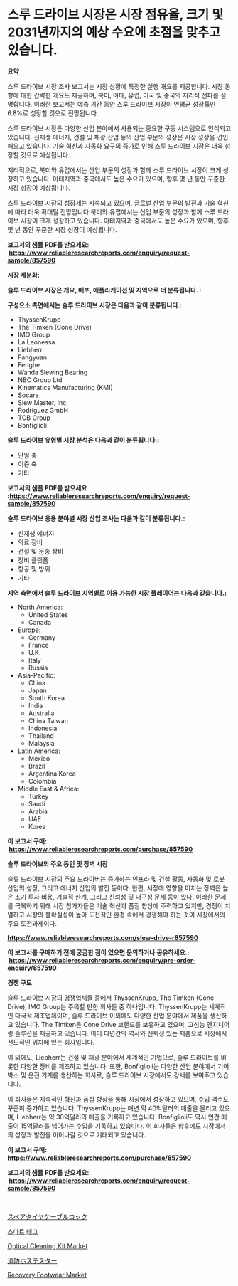 <p><h1>스루 드라이브 시장은 시장 점유율, 크기 및 2031년까지의 예상 수요에 초점을 맞추고 있습니다.</h1></p><p><strong>요약</strong></p>
<p><p>스루 드라이브 시장 조사 보고서는 시장 상황에 특정한 실행 개요를 제공합니다. 시장 동향에 대한 간략한 개요도 제공하며, 북미, 아태, 유럽, 미국 및 중국의 지리적 전파를 설명합니다. 이러한 보고서는 예측 기간 동안 스루 드라이브 시장이 연평균 성장률인 6.8%로 성장할 것으로 전망됩니다.</p><p>스루 드라이브 시장은 다양한 산업 분야에서 사용되는 중요한 구동 시스템으로 인식되고 있습니다. 신재생 에너지, 건설 및 채광 산업 등의 산업 부문의 성장은 시장 성장을 견인해오고 있습니다. 기술 혁신과 자동화 요구의 증가로 인해 스루 드라이브 시장은 더욱 성장할 것으로 예상됩니다.</p><p>지리적으로, 북미와 유럽에서는 산업 부문의 성장과 함께 스루 드라이브 시장이 크게 성장하고 있습니다. 아태지역과 중국에서도 높은 수요가 있으며, 향후 몇 년 동안 꾸준한 시장 성장이 예상됩니다.</p><p>스루 드라이브 시장의 성장세는 지속되고 있으며, 글로벌 산업 부문의 발전과 기술 혁신에 따라 더욱 확대될 전망입니다.북미와 유럽에서는 산업 부문의 성장과 함께 스루 드라이브 시장이 크게 성장하고 있습니다. 아태지역과 중국에서도 높은 수요가 있으며, 향후 몇 년 동안 꾸준한 시장 성장이 예상됩니다.</p></p>
<p><strong>보고서의 샘플 PDF를 받으세요: &nbsp;<a href="https://www.reliableresearchreports.com/enquiry/request-sample/857590">https://www.reliableresearchreports.com/enquiry/request-sample/857590</a></strong></p>
<p><strong>시장 세분화:</strong></p>
<p><strong> 슬루 드라이브 시장은 개요, 배포, 애플리케이션 및 지역으로 더 분류됩니다. :</strong></p>
<p><strong>구성요소 측면에서는 슬루 드라이브 시장은 다음과 같이 분류됩니다.:</strong></p>
<p><ul><li>ThyssenKrupp</li><li>The Timken (Cone Drive)</li><li>IMO Group</li><li>La Leonessa</li><li>Liebherr</li><li>Fangyuan</li><li>Fenghe</li><li>Wanda Slewing Bearing</li><li>NBC Group Ltd</li><li>Kinematics Manufacturing (KMI)</li><li>Socare</li><li>Slew Master, Inc.</li><li>Rodriguez GmbH</li><li>TGB Group</li><li>Bonfiglioli</li></ul></p>
<p><strong> 슬루 드라이브 유형별 시장 분석은 다음과 같이 분류됩니다.:</strong></p>
<p><ul><li>단일 축</li><li>이중 축</li><li>기타</li></ul></p>
<p><strong>보고서의 샘플 PDF를 받으세요 :<a href="https://www.reliableresearchreports.com/enquiry/request-sample/857590">https://www.reliableresearchreports.com/enquiry/request-sample/857590</a></strong></p>
<p><strong> 슬루 드라이브 응용 분야별 시장 산업 조사는 다음과 같이 분류됩니다.:</strong></p>
<p><ul><li>신재생 에너지</li><li>의료 장비</li><li>건설 및 운송 장비</li><li>장비 플랫폼</li><li>항공 및 방위</li><li>기타</li></ul></p>
<p><strong>지역 측면에서 슬루 드라이브 지역별로 이용 가능한 시장 플레이어는 다음과 같습니다.:</strong></p>
<p><ul>
    <li>
        North America:
        <ul>
            <li>United States</li>
            <li>Canada</li>
        </ul>
    </li>
    <li>
        Europe:
        <ul>
            <li>Germany</li>
            <li>France</li>
            <li>U.K.</li>
            <li>Italy</li>
            <li>Russia</li>
        </ul>
    </li>
    <li>
        Asia-Pacific:
        <ul>
            <li>China</li>
            <li>Japan</li>
            <li>South Korea</li>
            <li>India</li>
            <li>Australia</li>
            <li>China Taiwan</li>
            <li>Indonesia</li>
            <li>Thailand</li>
            <li>Malaysia</li>
        </ul>
    </li>
    <li>
        Latin America:
        <ul>
            <li>Mexico</li>
            <li>Brazil</li>
            <li>Argentina Korea</li>
            <li>Colombia</li>
        </ul>
    </li>
    <li>
        Middle East & Africa:
        <ul>
            <li>Turkey</li>
            <li>Saudi</li>
            <li>Arabia</li>
            <li>UAE</li>
            <li>Korea</li>
        </ul>
    </li>
    </ul></p>
<p><strong>이 보고서 구매: &nbsp;<a href="https://www.reliableresearchreports.com/purchase/857590">https://www.reliableresearchreports.com/purchase/857590</a></strong></p>
<p><strong>슬루 드라이브의 주요 동인 및 장벽 시장</strong></p>
<p><p>슬류 드라이브 시장의 주요 드라이버는 증가하는 인프라 및 건설 활동, 자동화 및 로봇 산업의 성장, 그리고 에너지 산업의 발전 등이다. 한편, 시장에 영향을 미치는 장벽은 높은 초기 투자 비용, 기술적 한계, 그리고 신뢰성 및 내구성 문제 등이 있다. 이러한 문제를 극복하기 위해 시장 참가자들은 기술 혁신과 품질 향상에 주력하고 있지만, 경쟁이 치열하고 시장의 불확실성이 높아 도전적인 환경 속에서 경쟁해야 하는 것이 시장에서의 주요 도전과제이다.</p></p>
<p><strong><a href="https://www.reliableresearchreports.com/slew-drive-r857590">https://www.reliableresearchreports.com/slew-drive-r857590</a></strong></p>
<p><strong>이 보고서를 구매하기 전에 궁금한 점이 있으면 문의하거나 공유하세요.: &nbsp;<a href="https://www.reliableresearchreports.com/enquiry/pre-order-enquiry/857590">https://www.reliableresearchreports.com/enquiry/pre-order-enquiry/857590</a></strong></p>
<p><strong>경쟁 구도</strong></p>
<p><p>슬루 드라이브 시장의 경쟁업체들 중에서 ThyssenKrupp, The Timken (Cone Drive), IMO Group는 주목할 만한 회사들 중 하나입니다. ThyssenKrupp는 세계적인 다국적 제조업체이며, 슬루 드라이브 이외에도 다양한 산업 분야에서 제품을 생산하고 있습니다. The Timken은 Cone Drive 브랜드를 보유하고 있으며, 고성능 엔지니어링 솔루션을 제공하고 있습니다. 이미 다년간의 역사와 신뢰성 있는 제품으로 시장에서 선도적인 위치에 있는 회사입니다. </p><p>이 외에도, Liebherr는 건설 및 채광 분야에서 세계적인 기업으로, 슬루 드라이브를 비롯한 다양한 장비를 제조하고 있습니다. 또한, Bonfiglioli는 다양한 산업 분야에서 기어박스 및 운전 기계를 생산하는 회사로, 슬루 드라이브 시장에서도 강세를 보여주고 있습니다. </p><p>이 회사들은 지속적인 혁신과 품질 향상을 통해 시장에서 성장하고 있으며, 수입 액수도 꾸준히 증가하고 있습니다. ThyssenKrupp는 매년 약 40억달러의 매출을 올리고 있으며, Liebherr는 약 30억달러의 매출을 기록하고 있습니다. Bonfiglioli도 역시 연간 매출이 15억달러를 넘어가는 수입을 기록하고 있습니다. 이 회사들은 향후에도 시장에서의 성장과 발전을 이어나갈 것으로 기대되고 있습니다.</p></p>
<p><strong>이 보고서 구매: &nbsp; <a href="https://www.reliableresearchreports.com/purchase/857590">https://www.reliableresearchreports.com/purchase/857590</a></strong></p>
<p><strong>보고서의 샘플 PDF를 받으세요: &nbsp;<a href="https://www.reliableresearchreports.com/enquiry/request-sample/857590">https://www.reliableresearchreports.com/enquiry/request-sample/857590</a></strong><strong></strong></p>
<p>&nbsp;</p>
<p><p><a href="https://medium.com/@jarredmertz53/%E4%BA%88%E5%82%99%E3%82%BF%E3%82%A4%E3%83%A4%E3%82%B1%E3%83%BC%E3%83%96%E3%83%AB%E3%83%AD%E3%83%83%E3%82%AF%E5%B8%82%E5%A0%B4%E3%81%AE%E8%A6%8F%E6%A8%A1%E3%81%A8%E5%B8%82%E5%A0%B4%E5%8B%95%E5%90%91-%E5%AE%8C%E5%85%A8%E3%81%AA%E7%94%A3%E6%A5%AD%E6%A6%82%E8%A6%81-2024%E5%B9%B4%E3%81%8B%E3%82%892031%E5%B9%B4%E3%81%BE%E3%81%A7-a035468503d2">スペアタイヤケーブルロック</a></p><p><a href="https://medium.com/@fly879567/quot-%EC%8A%A4%EB%A7%88%ED%8A%B8-%ED%83%9C%EA%B7%B8-%EC%8B%9C%EC%9E%A5-%EB%B3%B4%EA%B3%A0%EC%84%9C%EB%8A%94-%EC%9D%B4-%EC%8B%9C%EC%9E%A5%EC%9D%98-%EC%B5%9C%EC%8B%A0-%ED%8A%B8%EB%A0%8C%EB%93%9C%EC%99%80-%EC%84%B1%EC%9E%A5-%EA%B8%B0%ED%9A%8C%EB%A5%BC-%EB%B3%B4%EC%97%AC%EC%A4%8D%EB%8B%88%EB%8B%A4-quot-b55f388239dc">스마트 태그</a></p><p><a href="https://medium.com/@samantha.welch56767/optical-cleaning-kit-market-research-report-its-history-and-forecast-2024-to-2031-aaeaa558810d">Optical Cleaning Kit Market</a></p><p><a href="https://medium.com/@thomasbaker655/%E7%81%AB%E7%81%BD%E3%83%9B%E3%83%BC%E3%82%B9%E3%83%86%E3%82%B9%E3%82%BF%E3%83%BC%E5%B8%82%E5%A0%B4%E5%88%86%E6%9E%90%E3%81%A82024%E5%B9%B4%E3%81%8B%E3%82%892031%E5%B9%B4%E3%81%BE%E3%81%A7%E3%81%AE%E6%9C%9F%E9%96%93%E3%81%AB%E4%BA%88%E6%B8%AC%E3%81%95%E3%82%8C%E3%82%8B%E5%B8%82%E5%A0%B4%E8%A6%8F%E6%A8%A1-7174f920c79f">消防ホステスター</a></p><p><a href="https://medium.com/@shawnsmihv698/recovery-footwear-market-research-report-its-history-and-forecast-2024-to-2031-357e24e87f82">Recovery Footwear Market</a></p></p>